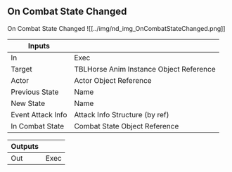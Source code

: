 ## On Combat State Changed
On Combat State Changed
![[../img/nd_img_OnCombatStateChanged.png]]

|Inputs||
|--|--|
| In | Exec |
| Target | TBLHorse Anim Instance Object Reference |
| Actor | Actor Object Reference |
| Previous State | Name |
| New State | Name |
| Event Attack Info | Attack Info Structure (by ref) |
| In Combat State | Combat State Object Reference |

|Outputs||
|--|--|
| Out | Exec |
